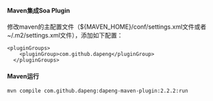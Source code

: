 #### Maven集成Soa Plugin
修改maven的主配置文件（${MAVEN_HOME}/conf/settings.xml文件或者 ~/.m2/settings.xml文件），添加如下配置：

```
<pluginGroups>
    <pluginGroup>com.github.dapeng</pluginGroup>
  </pluginGroups>
```

#### Maven运行

```
mvn compile com.github.dapeng:dapeng-maven-plugin:2.2.2:run
```
